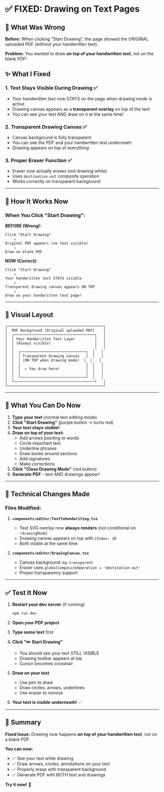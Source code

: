 # ✅ FIXED: Drawing on Text Pages

## 🎯 What Was Wrong

**Before:** When clicking "Start Drawing", the page showed the ORIGINAL uploaded PDF (without your handwritten text).

**Problem:** You wanted to draw **on top of your handwritten text**, not on the blank PDF!

## ✨ What I Fixed

### 1. **Text Stays Visible During Drawing** ✅
   - Your handwritten text now STAYS on the page when drawing mode is active
   - Drawing canvas appears as a **transparent overlay** on top of the text
   - You can see your text AND draw on it at the same time!

### 2. **Transparent Drawing Canvas** ✅
   - Canvas background is fully transparent
   - You can see the PDF and your handwritten text underneath
   - Drawing appears on top of everything

### 3. **Proper Eraser Function** ✅
   - Eraser now actually erases (not drawing white)
   - Uses `destination-out` composite operation
   - Works correctly on transparent background

---

## 🚀 How It Works Now

### **When You Click "Start Drawing":**

**BEFORE (Wrong):**
```
Click "Start Drawing"
    ↓
Original PDF appears (no text visible)
    ↓
Draw on blank PDF
```

**NOW (Correct):**
```
Click "Start Drawing"
    ↓
Your handwritten text STAYS visible
    ↓
Transparent drawing canvas appears ON TOP
    ↓
Draw on your handwritten text page!
```

---

## 📱 Visual Layout

```
┌────────────────────────────────────────────┐
│  PDF Background (Original uploaded PDF)    │
│  ┌─────────────────────────────────────┐   │
│  │ Your Handwritten Text Layer         │   │
│  │ (Always visible)                    │   │
│  │                                     │   │
│  │  ┌──────────────────────────────┐  │   │
│  │  │ Transparent Drawing Canvas   │  │   │
│  │  │ (ON TOP when drawing mode)  │  │   │
│  │  │                              │  │   │
│  │  │  ← You draw here!            │  │   │
│  │  │                              │  │   │
│  │  └──────────────────────────────┘  │   │
│  └─────────────────────────────────────┘   │
└────────────────────────────────────────────┘
```

---

## 🎨 What You Can Do Now

1. **Type your text** (normal text editing mode)
2. **Click "Start Drawing"** (purple button → turns red)
3. **Your text stays visible!**
4. **Draw on top of your text:**
   - Add arrows pointing to words
   - Circle important text
   - Underline phrases
   - Draw boxes around sections
   - Add signatures
   - Make corrections
5. **Click "Close Drawing Mode"** (red button)
6. **Generate PDF** - text AND drawings appear!

---

## 🔧 Technical Changes Made

### Files Modified:

1. **`components/editor/TextToHandwriting.tsx`**
   - Text SVG overlay now **always renders** (not conditional on `!drawingMode`)
   - Drawing canvas appears on top with `zIndex: 10`
   - Both visible at the same time

2. **`components/editor/DrawingCanvas.tsx`**
   - Canvas background: `bg-transparent`
   - Eraser uses `globalCompositeOperation = 'destination-out'`
   - Proper transparency support

---

## ✅ Test It Now

1. **Restart your dev server** (if running)
   ```bash
   npm run dev
   ```

2. **Open your PDF project**

3. **Type some text** first

4. **Click "✏️ Start Drawing"**
   - You should see your text STILL VISIBLE
   - Drawing toolbar appears at top
   - Cursor becomes crosshair

5. **Draw on your text**
   - Use pen to draw
   - Draw circles, arrows, underlines
   - Use eraser to remove

6. **Your text is visible underneath!** ✅

---

## 🎯 Summary

**Fixed Issue:** Drawing now happens **on top of your handwritten text**, not on a blank PDF.

**You can now:**
- ✅ See your text while drawing
- ✅ Draw arrows, circles, annotations on your text
- ✅ Properly erase with transparent background
- ✅ Generate PDF with BOTH text and drawings

**Try it now!** 🚀
